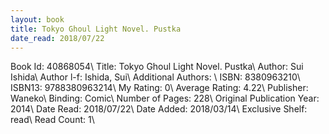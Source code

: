 ```yaml
---
layout: book
title: Tokyo Ghoul Light Novel. Pustka
date_read: 2018/07/22
---
```


Book Id: 40868054\ 
Title: Tokyo Ghoul Light Novel. Pustka\ 
Author: Sui Ishida\ 
Author l-f: Ishida, Sui\ 
Additional Authors: \ 
ISBN: 8380963210\ 
ISBN13: 9788380963214\ 
My Rating: 0\ 
Average Rating: 4.22\ 
Publisher: Waneko\ 
Binding: Comic\ 
Number of Pages: 228\ 
Original Publication Year: 2014\ 
Date Read: 2018/07/22\ 
Date Added: 2018/03/14\ 
Exclusive Shelf: read\ 
Read Count: 1\ 

